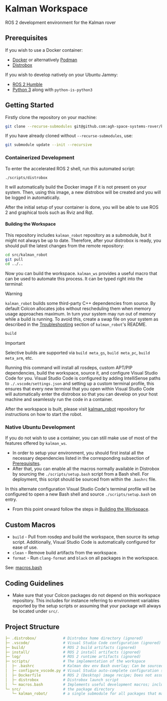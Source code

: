 # Kalman Workspace

ROS 2 development environment for the Kalman rover

## Prerequisites

If you wish to use a Docker container:
- [Docker](https://www.docker.com) or alternatively [Podman](https://podman.io)
- [Distrobox](https://github.com/89luca89/distrobox)

If you wish to develop natively on your Ubuntu Jammy:
- [ROS 2 Humble](https://docs.ros.org/en/humble/Installation/Ubuntu-Install-Debians.html)
- [Python 3](https://www.python.org) along with `python-is-python3`

## Getting Started

Firstly clone the repository on your machine:
```bash
git clone --recurse-submodules git@github.com:agh-space-systems-rover/kalman_ws.git
```

If you have already cloned without `--recurse-submodules`, use:
```bash
git submodule update --init --recursive
```

### Containerized Development

To enter the accelerated ROS 2 shell, run this automated script:
```bash
./scripts/distrobox
```
It will automatically build the Docker image if it is not present on your system.
Then, using this image, a new distrobox will be created and you will be logged in automatically.

After the initial setup of your container is done, you will be able to use ROS 2 and graphical tools such as Rviz and Rqt.

#### Building the Workspace

This repository includes `kalman_robot` repository as a submodule, but it might not always be up to date.
Therefore, after your distrobox is ready, you should pull the latest changes from the remote repository:

```bash
cd src/kalman_robot
git pull
cd ../..
```

Now you can build the workspace. `kalman_ws` provides a useful macro that can be used to automate this process. It can be typed right into the terminal:

> [!WARNING]
> `kalman_robot` builds some third-party C++ dependencies from source. By default Colcon allocates jobs without rescheduling them when memory usage approaches maximum. In turn your system may run out of memory while a build is running. To avoid this, create a swap file on your system as described in the [Troubleshooting](https://github.com/agh-space-systems-rover/kalman_robot#out-of-memory) section of `kalman_robot`'s README.

```bash
build
```

> [!IMPORTANT]
> Selective builds are supported via `build meta_gs`, `build meta_pc`, `build meta_arm`, etc.

Running this command will install all rosdeps, custom APT/PIP dependencies, build the workspace, source it, and configure Visual Studio Code for you.
Visual Studio Code is configured by adding IntelliSense paths to `./.vscode/settings.json` and setting up a custom terminal profile, this ensures that every new terminal that you open within Visual Studio Code will automatically enter the distrobox so that you can develop on your host machine and seamlessly run the code in a container.

After the workspace is built, please visit [kalman_robot](https://github.com/agh-space-systems-rover/kalman_robot) repository for instructions on how to start the robot.

### Native Ubuntu Development

If you do not wish to use a container, you can still make use of most of the features offered by `kalman_ws`.
- In order to setup your environment, you should first instal all the necessary dependencies listed in the corresponding subsection of [Prerequisites](#prerequisites).
- After that, you can enable all the macros normally available in Distrobox by sourcing the `./scripts/setup.bash` script from a Bash shell.
For deployment, this script should be sourced from within the `.bashrc` file.

In this alternate configuration Visual Studio Code's terminal profile will be configured to open a new Bash shell and source `./scripts/setup.bash` on entry.

- From this point onward follow the steps in [Building the Workspace](#building-the-workspace).

## Custom Macros

- `build` - Pull from rosdep and build the workspace, then source its setup script. Additionally, Visual Studio Code is automatically configured for ease of use.
- `clean` - Remove build artifacts from the workspace.
- `format` - Run `clang-format` and `black` on all packages in the workspace.

See: [macros.bash](/scripts/macros.bash)

## Coding Guidelines

- Make sure that your Colcon packages do not depend on this workspace repository. This includes for instance referring to environment variables exported by the setup scripts or assuming that your package will always be located under `src/`.

## Project Structure

```yaml
├─ .distrobox/            # Distrobox home directory (ignored)
├─ .vscode/               # Visual Studio Code configuration (ignored)
├─ build/                 # ROS 2 build artifacts (ignored)
├─ install/               # ROS 2 install artifacts (ignored)
├─ log/                   # ROS 2 runtime artifacts (ignored)
├─ scripts/               # The implementation of the workspace
│  ├─ .bashrc             # Kalman dev env Bash overlay; Can be sourced both from Distrobox or from a standalone system.
│  ├─ configure_vscode.py # Visual Studio auto-complete configuration script; called from macros.bash
│  ├─ Dockerfile          # ROS 2 (Desktop) image recipe; Does not assume Distrobox.
│  ├─ distrobox           # Distrobox launch script
│  └─ macros.bash         # Implements useful development macros; included by .bashrc
└─ src/                   # the package directory
   └─ kalman_robot/       # a single submodule for all packages that make up Kalman's software stack
```
